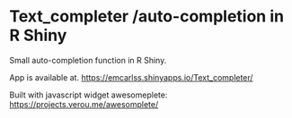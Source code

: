# Text_completer /auto-completion in R Shiny
Small auto-completion function in R Shiny.

App is available at.
https://emcarlss.shinyapps.io/Text_completer/

Built with javascript widget awesomeplete:
https://projects.verou.me/awesomplete/
